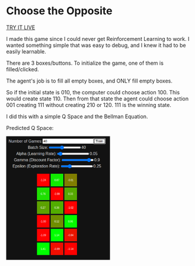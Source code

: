 # Choose the Opposite

[TRY IT LIVE](https://kinvert.github.io/Machine-Learning/Reinforcement-Learning/DQN/Choose-the-Opposite/index.html)

I made this game since I could never get Reinforcement Learning to work. I wanted something simple that was easy to debug, and I knew it had to be easily learnable.

There are 3 boxes/buttons. To initialize the game, one of them is filled/clicked.

The agent's job is to fill all empty boxes, and ONLY fill empty boxes.

So if the initial state is 010, the computer could choose action 100. This would create state 110. Then from that state the agent could choose action 001 creating 111 without creating 210 or 120. 111 is the winning state.

I did this with a simple Q Space and the Bellman Equation.

Predicted Q Space:

<img alt="Q-Space" width="280px" src="https://github.com/Kinvert/Machine-Learning/blob/master/Reinforcement-Learning/DQN/Choose-the-Opposite/Q-Space.png" />
